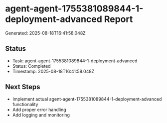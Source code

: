# agent-agent-1755381089844-1-deployment-advanced Report

Generated: 2025-08-18T16:41:58.048Z

## Status
- Task: agent-agent-1755381089844-1-deployment-advanced
- Status: Completed
- Timestamp: 2025-08-18T16:41:58.048Z

## Next Steps
- Implement actual agent-agent-1755381089844-1-deployment-advanced functionality
- Add proper error handling
- Add logging and monitoring

